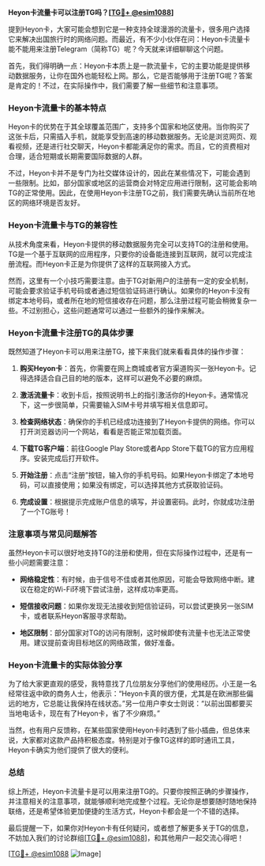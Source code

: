 **Heyon卡流量卡可以注册TG吗？[[TG💪+ @esim1088](https://t.me/s/esim1088)]**

提到Heyon卡，大家可能会想到它是一种支持全球漫游的流量卡，很多用户选择它来解决出国旅行时的网络问题。而最近，有不少小伙伴在问：Heyon卡流量卡能不能用来注册Telegram（简称TG）呢？今天就来详细聊聊这个问题。

首先，我们得明确一点：Heyon卡本质上是一款流量卡，它的主要功能是提供移动数据服务，让你在国外也能轻松上网。那么，它是否能够用于注册TG呢？答案是肯定的！不过，在实际操作中，我们需要了解一些细节和注意事项。

### Heyon卡流量卡的基本特点

Heyon卡的优势在于其全球覆盖范围广，支持多个国家和地区使用。当你购买了这张卡后，只需插入手机，就能享受到高速的移动数据服务。无论是浏览网页、观看视频，还是进行社交聊天，Heyon卡都能满足你的需求。而且，它的资费相对合理，适合短期或长期需要国际数据的人群。

不过，Heyon卡并不是专门为社交媒体设计的，因此在某些情况下，可能会遇到一些限制。比如，部分国家或地区的运营商会对特定应用进行限制，这可能会影响TG的正常使用。因此，在使用Heyon卡注册TG之前，我们需要先确认当前所在地区的网络环境是否友好。

### Heyon卡流量卡与TG的兼容性

从技术角度来看，Heyon卡提供的移动数据服务完全可以支持TG的注册和使用。TG是一个基于互联网的应用程序，只要你的设备能连接到互联网，就可以完成注册流程。而Heyon卡正是为你提供了这样的互联网接入方式。

然而，这里有一个小技巧需要注意。由于TG对新用户的注册有一定的安全机制，可能会要求验证手机号码或者通过短信验证码进行确认。如果你的Heyon卡没有绑定本地号码，或者所在地的短信接收存在问题，那么注册过程可能会稍微复杂一些。不过别担心，这些问题通常可以通过一些额外的操作来解决。

### Heyon卡流量卡注册TG的具体步骤

既然知道了Heyon卡可以用来注册TG，接下来我们就来看看具体的操作步骤：

1. **购买Heyon卡**：首先，你需要在网上商城或者官方渠道购买一张Heyon卡。记得选择适合自己目的地的版本，这样可以避免不必要的麻烦。
   
2. **激活流量卡**：收到卡后，按照说明书上的指引激活你的Heyon卡。通常情况下，这一步很简单，只需要输入SIM卡号并填写相关信息即可。

3. **检查网络状态**：确保你的手机已经成功连接到了Heyon卡提供的网络。你可以打开浏览器访问一个网站，看看是否能正常加载页面。

4. **下载TG客户端**：前往Google Play Store或者App Store下载TG的官方应用程序。安装完成后打开软件。

5. **开始注册**：点击“注册”按钮，输入你的手机号码。如果Heyon卡绑定了本地号码，可以直接使用；如果没有绑定，可以选择其他方式获取验证码。

6. **完成设置**：根据提示完成账户信息的填写，并设置密码。此时，你就成功注册了一个TG账号！

### 注意事项与常见问题解答

虽然Heyon卡可以很好地支持TG的注册和使用，但在实际操作过程中，还是有一些小问题需要注意：

- **网络稳定性**：有时候，由于信号不佳或者其他原因，可能会导致网络中断。建议在稳定的Wi-Fi环境下尝试注册，这样成功率更高。
  
- **短信接收问题**：如果你发现无法接收到短信验证码，可以尝试更换另一张SIM卡，或者联系Heyon客服寻求帮助。

- **地区限制**：部分国家对TG的访问有限制，这时候即使有流量卡也无法正常使用。建议提前查询目标地区的网络政策，做好准备。

### Heyon卡流量卡的实际体验分享

为了给大家更直观的感受，我特意找了几位朋友分享他们的使用经历。小王是一名经常往返中欧的商务人士，他表示：“Heyon卡真的很方便，尤其是在欧洲那些偏远的地方，它总能让我保持在线状态。”另一位用户李女士则说：“以前出国都要买当地电话卡，现在有了Heyon卡，省了不少麻烦。”

当然，也有用户反馈称，在某些国家使用Heyon卡时遇到了些小插曲，但总体来说，大家都对这款产品持积极态度。特别是对于像TG这样的即时通讯工具，Heyon卡确实为他们提供了很大的便利。

### 总结

综上所述，Heyon卡流量卡是可以用来注册TG的。只要你按照正确的步骤操作，并注意相关的注意事项，就能够顺利地完成整个过程。无论你是想要随时随地保持联络，还是希望体验更加便捷的生活方式，Heyon卡都会是一个不错的选择。

最后提醒一下，如果你对Heyon卡有任何疑问，或者想了解更多关于TG的信息，不妨加入我们的讨论群组[[TG💪+ @esim1088](https://t.me/s/esim1088)]，和其他用户一起交流心得吧！

[[TG💪+ @esim1088](https://t.me/s/esim1088) ![Image](https://i.postimg.cc/4NQfJmqS/Snipaste-2025-05-13-00-14-12.png)]